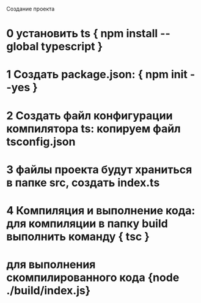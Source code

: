 Создание проекта
# 0 установить ts { npm install --global typescript }
# 1 Создать package.json: { npm init --yes }
# 2 Создать файл конфигурации компилятора ts: копируем файл tsconfig.json
# 3 файлы проекта будут храниться в папке src, создать index.ts
# 4 Компиляция и выполнение кода: для компиляции в папку build выполнить команду { tsc }
# для выполнения скомпилированного кода {node ./build/index.js}
